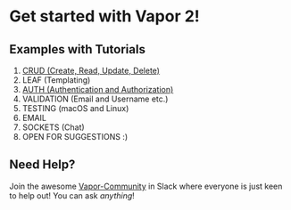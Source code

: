 # Get started with Vapor 2!
## Examples with Tutorials

1. [CRUD (Create, Read, Update, Delete)](Examples/crud-example)
2. LEAF (Templating)
3. [AUTH (Authentication and Authorization)](Examples/auth-example)
4. VALIDATION (Email and Username etc.)
5. TESTING (macOS and Linux)
6. EMAIL
7. SOCKETS (Chat)
8. OPEN FOR SUGGESTIONS :)

## Need Help?
Join the awesome [Vapor-Community](http://vapor.team/) in Slack where everyone is just keen to help out! You can ask <i>anything</i>!
